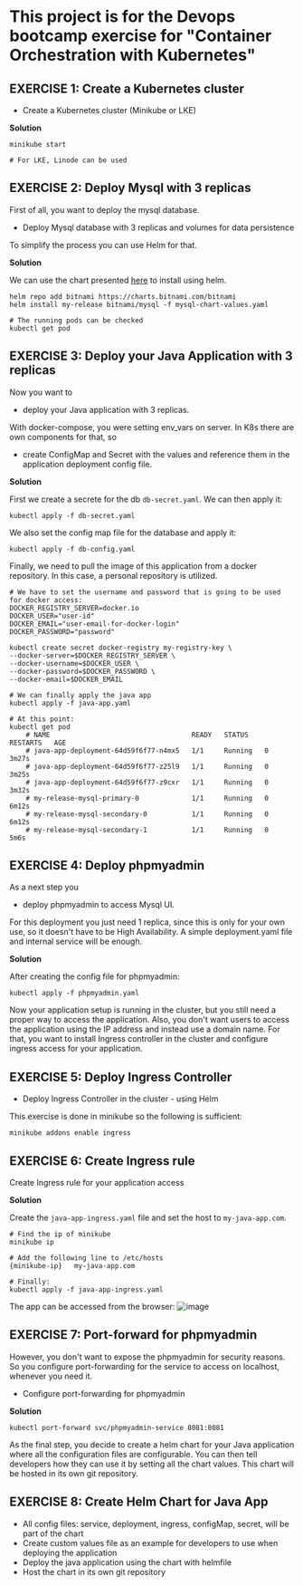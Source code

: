 # This project is for the Devops bootcamp exercise for "Container Orchestration with Kubernetes" 

## EXERCISE 1: Create a Kubernetes cluster

* Create a Kubernetes cluster (Minikube or LKE)

**Solution**

    minikube start

    # For LKE, Linode can be used

## EXERCISE 2: Deploy Mysql with 3 replicas
First of all, you want to deploy the mysql database.

* Deploy Mysql database with 3 replicas and volumes for data persistence

To simplify the process you can use Helm for that.

**Solution**

We can use the chart presented [here](https://github.com/bitnami/charts/tree/main/bitnami/mysql) to install using helm.

    helm repo add bitnami https://charts.bitnami.com/bitnami
    helm install my-release bitnami/mysql -f mysql-chart-values.yaml

    # The running pods can be checked
    kubectl get pod


## EXERCISE 3: Deploy your Java Application with 3 replicas

Now you want to

* deploy your Java application with 3 replicas.

With docker-compose, you were setting env_vars on server. In K8s there are own components for that, so

* create ConfigMap and Secret with the values and reference them in the application deployment config file.


**Solution**

First we create a secrete for the db `db-secret.yaml`. We can then apply it:

    kubectl apply -f db-secret.yaml

We also set the config map file for the database and apply it:

    kubectl apply -f db-config.yaml

Finally, we need to pull the image of this application from a docker repository. In this case, a personal repository is utilized.

    # We have to set the username and password that is going to be used for docker access:
    DOCKER_REGISTRY_SERVER=docker.io
    DOCKER_USER="user-id"
    DOCKER_EMAIL="user-email-for-docker-login"
    DOCKER_PASSWORD="password"

    kubectl create secret docker-registry my-registry-key \
    --docker-server=$DOCKER_REGISTRY_SERVER \
    --docker-username=$DOCKER_USER \
    --docker-password=$DOCKER_PASSWORD \
    --docker-email=$DOCKER_EMAIL

    # We can finally apply the java app
    kubectl apply -f java-app.yaml

    # At this point: 
    kubectl get pod
        # NAME                                   READY   STATUS    RESTARTS   AGE
        # java-app-deployment-64d59f6f77-n4mx5   1/1     Running   0          3m27s
        # java-app-deployment-64d59f6f77-z25l9   1/1     Running   0          3m25s
        # java-app-deployment-64d59f6f77-z9cxr   1/1     Running   0          3m32s
        # my-release-mysql-primary-0             1/1     Running   0          6m12s
        # my-release-mysql-secondary-0           1/1     Running   0          6m12s
        # my-release-mysql-secondary-1           1/1     Running   0          5m6s


## EXERCISE 4: Deploy phpmyadmin
As a next step you

* deploy phpmyadmin to access Mysql UI.

For this deployment you just need 1 replica, since this is only for your own use, so it doesn't have to be High Availability. A simple deployment.yaml file and internal service will be enough.

**Solution**

After creating the config file for phpmyadmin:

    kubectl apply -f phpmyadmin.yaml




Now your application setup is running in the cluster, but you still need a proper way to access the application. Also, you don't want users to access the application using the IP address and instead use a domain name. For that, you want to install Ingress controller in the cluster and configure ingress access for your application.

## EXERCISE 5: Deploy Ingress Controller
* Deploy Ingress Controller in the cluster - using Helm

This exercise is done in minikube so the following is sufficient:

    minikube addons enable ingress

## EXERCISE 6: Create Ingress rule

Create Ingress rule for your application access

**Solution**

Create the `java-app-ingress.yaml` file and set the host to `my-java-app.com`.

    # Find the ip of minikube
    minikube ip

    # Add the following line to /etc/hosts
    {minikube-ip}   my-java-app.com

    # Finally:
    kubectl apply -f java-app-ingress.yaml
    
The app can be accessed from the browser:
![image](https://user-images.githubusercontent.com/18715119/230173054-d9bb60d8-d61b-4fba-b39f-23e537bbc5cf.png)

## EXERCISE 7: Port-forward for phpmyadmin
However, you don't want to expose the phpmyadmin for security reasons. So you configure port-forwarding for the service to access on localhost, whenever you need it.

* Configure port-forwarding for phpmyadmin

**Solution**

    kubectl port-forward svc/phpmyadmin-service 8081:8081

As the final step, you decide to create a helm chart for your Java application where all the configuration files are configurable. You can then tell developers how they can use it by setting all the chart values. This chart will be hosted in its own git repository.



## EXERCISE 8: Create Helm Chart for Java App

* All config files: service, deployment, ingress, configMap, secret, will be part of the chart
* Create custom values file as an example for developers to use when deploying the application
* Deploy the java application using the chart with helmfile
* Host the chart in its own git repository